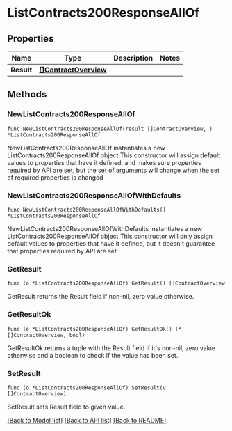 # ListContracts200ResponseAllOf

## Properties

Name | Type | Description | Notes
------------ | ------------- | ------------- | -------------
**Result** | [**[]ContractOverview**](ContractOverview.md) |  | 

## Methods

### NewListContracts200ResponseAllOf

`func NewListContracts200ResponseAllOf(result []ContractOverview, ) *ListContracts200ResponseAllOf`

NewListContracts200ResponseAllOf instantiates a new ListContracts200ResponseAllOf object
This constructor will assign default values to properties that have it defined,
and makes sure properties required by API are set, but the set of arguments
will change when the set of required properties is changed

### NewListContracts200ResponseAllOfWithDefaults

`func NewListContracts200ResponseAllOfWithDefaults() *ListContracts200ResponseAllOf`

NewListContracts200ResponseAllOfWithDefaults instantiates a new ListContracts200ResponseAllOf object
This constructor will only assign default values to properties that have it defined,
but it doesn't guarantee that properties required by API are set

### GetResult

`func (o *ListContracts200ResponseAllOf) GetResult() []ContractOverview`

GetResult returns the Result field if non-nil, zero value otherwise.

### GetResultOk

`func (o *ListContracts200ResponseAllOf) GetResultOk() (*[]ContractOverview, bool)`

GetResultOk returns a tuple with the Result field if it's non-nil, zero value otherwise
and a boolean to check if the value has been set.

### SetResult

`func (o *ListContracts200ResponseAllOf) SetResult(v []ContractOverview)`

SetResult sets Result field to given value.



[[Back to Model list]](../README.md#documentation-for-models) [[Back to API list]](../README.md#documentation-for-api-endpoints) [[Back to README]](../README.md)


